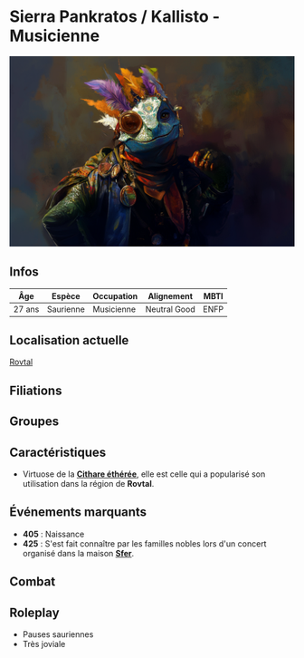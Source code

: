 # Sierra Pankratos / Kallisto - Musicienne
![Kallisto](../../../_images/lizard_dj.png)

## Infos 
| Âge | Espèce | Occupation | Alignement | MBTI |
| --- | ------ | ---------- | ---------- | ---- |
| 27 ans | Saurienne | Musicienne | Neutral Good | ENFP |

## Localisation actuelle
[Rovtal](../../VILLES/Rovtal.md)

## Filiations

## Groupes 

## Caractéristiques
* Virtuose de la [**Cithare éthérée**](../../TECHNOLOGIE/Instruments.md#cithare-éthérée), elle est celle qui a popularisé son utilisation dans la région de **Rovtal**.

## Événements marquants
* **405** : Naissance
* **425** : S'est fait connaître par les familles nobles lors d'un concert organisé dans la maison [**Sfer**](../ROVTAL/GROUPES/Famille_Sfer.md).

## Combat

## Roleplay
* Pauses sauriennes
* Très joviale